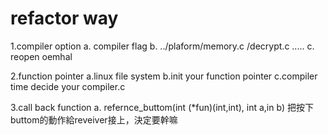 # refactor way

1.compiler option
   a. compiler flag
   b. ../plaform/memory.c
                /decrypt.c
                .....
   c. reopen oemhal


2.function pointer
   a.linux file system
   b.init your function pointer
   c.compiler time decide your compiler.c


3.call back function
   a. refernce_buttom(int (*fun)(int,int), int a,in b)
      把按下buttom的動作給reveiver接上，決定要幹嘛






